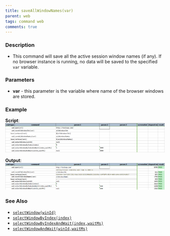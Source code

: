 ```yaml
---
title: saveAllWindowNames(var)
parent: web
tags: command web
comments: true
---
```


### Description

- This command will save all the active session window names (if any). If no browser instance is running, no data will be saved to the specified `var` variable.

### Parameters

- **var** - this parameter is the variable where name of the browser windows are stored.

### Example

**Script**:<br/>
![](image/saveAllWindowNames_01.png)

**Output**:<br/>
![](image/saveAllWindowNames_02.png)

### See Also

- [`selectWindow(winId)`](selectWindow(winId))
- [`selectWindowByIndex(index)`](selectWindowByIndex(index))
- [`selectWindowByIndexAndWait(index,waitMs)`](selectWindowByIndexAndWait(index,waitMs))
- [`selectWindowAndWait(winId,waitMs)`](selectWindowAndWait(winId,waitMs))